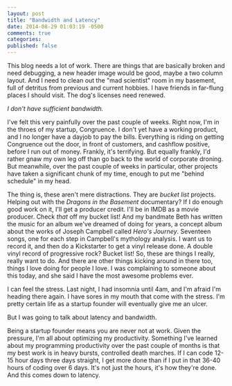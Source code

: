 ```yaml
---
layout: post
title: "Bandwidth and Latency"
date: 2014-08-29 01:03:19 -0500
comments: true
categories: 
published: false
---
```

This blog needs a lot of work. There are things that are basically broken and need debugging, a new header image would be good, maybe a two column layout. And I need to clean out the "mad scientist" room in my basement, full of detritus from previous and current hobbies. I have friends in far-flung places I should visit. The dog's licenses need renewed. 

*I don't have sufficient bandwidth.*

I've felt this very painfully over the past couple of weeks. Right now, I'm in the throes of my startup, Congruence. I don't yet have a working product, and I no longer have a dayjob to pay the bills. Everything is riding on getting Congruence out the door, in front of customers, and cashflow positive, before I run out of money. Frankly, it's terrifying. But equally frankly, I'd rather gnaw my own leg off than go back to the world of corporate droning. But meanwhile, over the past couple of weeks in particular, other projects have taken a significant chunk of my time, enough to put me "behind schedule" in my head. 

The thing is, these aren't mere distractions. They are *bucket list* projects. Helping out with the *Dragons in the Basement* documentary? If I do enough good work on it, I'll get a producer credit. I'll be in IMDB as a movie producer. Check *that* off my bucket list! And my bandmate Beth has written the music for an album we've dreamed of doing for years, a concept album about the works of Joseph Campbell called *Hero's Journey*. Seventeen songs, one for each step in Campbell's mythology analysis. I want us to record it, and then do a Kickstarter to get a vinyl release done. A double vinyl record of progressive rock? Bucket list! So, these are things I really, really want to do. And there are other things kicking around in there too, things I love doing for people I love. I was complaining to someone about this today, and she said I have the most awesome problems ever. 

I can feel the stress. Last night, I had insomnia until 4am, and I'm afraid I'm heading there again. I have sores in my mouth that come with the stress. I'm pretty certain life as a startup founder will eventually give me an ulcer. 

But I was going to talk about latency and bandwidth. 

Being a startup founder means you are never not at work. Given the pressure, I'm all about optimizing my productivity. Something I've learned about my programming productivity over the past couple of months is that my best work is in heavy bursts, controlled death marches. If I can code 12-15 hour days three days straight, I get more done than if I put in that 36-40 hours of coding over 6 days. It's not just the hours, it's how they're done. And this comes down to latency. 



